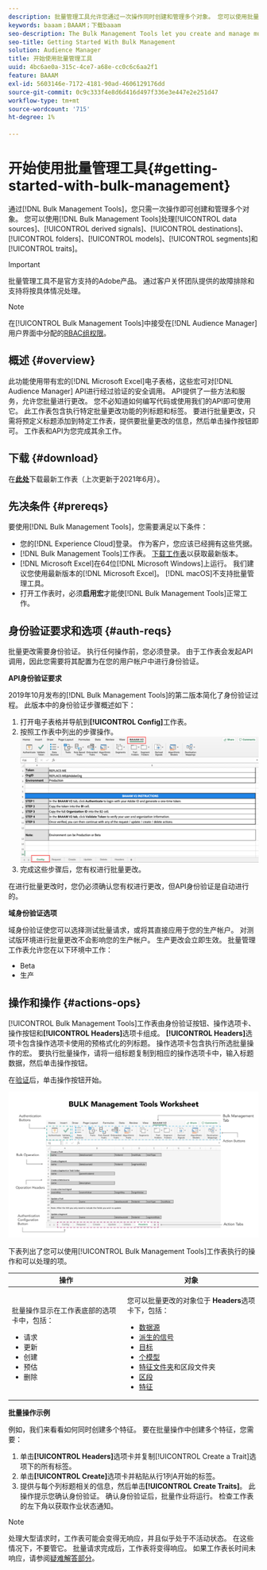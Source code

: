 ```yaml
---
description: 批量管理工具允许您通过一次操作同时创建和管理多个对象。 您可以使用批量管理工具处理数据源、派生的信号、目标、文件夹、区段和特征。
keywords: baaam；BAAAM；下载baaam
seo-description: The Bulk Management Tools let you create and manage multiple objects at once with single operation. You can use Bulk Management Tools to work with data sources, derived signals, destinations, folders, segments, and traits.
seo-title: Getting Started With Bulk Management
solution: Audience Manager
title: 开始使用批量管理工具
uuid: 4bc6ae0a-315c-4ce7-a68e-cc0c6c6aa2f1
feature: BAAAM
exl-id: 5603146e-7172-4181-90ad-4606129176dd
source-git-commit: 0c9c333f4e8d6d416d497f336e3e447e2e251d47
workflow-type: tm+mt
source-wordcount: '715'
ht-degree: 1%

---
```



# 开始使用批量管理工具{#getting-started-with-bulk-management}

通过[!DNL Bulk Management Tools]，您只需一次操作即可创建和管理多个对象。 您可以使用[!DNL Bulk Management Tools]处理[!UICONTROL data sources]、[!UICONTROL derived signals]、[!UICONTROL destinations]、[!UICONTROL folders]、[!UICONTROL models]、[!UICONTROL segments]和[!UICONTROL traits]。

>[!IMPORTANT]
>
>批量管理工具不是官方支持的Adobe产品。 通过客户关怀团队提供的故障排除和支持将按具体情况处理。

<!-- 

c_bulk_start.xml

 -->

>[!NOTE]
>
>在[!UICONTROL Bulk Management Tools]中接受在[!DNL Audience Manager]用户界面中分配的[RBAC组权限](../../features/administration/administration-overview.md)。

## 概述 {#overview}

此功能使用带有宏的[!DNL Microsoft Excel]电子表格，这些宏可对[!DNL Audience Manager] API进行经过验证的安全调用。 API提供了一些方法和服务，允许您批量进行更改。 您不必知道如何编写代码或使用我们的API即可使用它。 此工作表包含执行特定批量更改功能的列标题和标签。 要进行批量更改，只需将预定义标题添加到特定工作表，提供要批量更改的信息，然后单击操作按钮即可。 工作表和API为您完成其余工作。

## 下载 {#download}

在&#x200B;**[此处](assets/BAAAM_V2_20210609.xlsm)**&#x200B;下载最新工作表（上次更新于2021年6月）。

## 先决条件 {#prereqs}

要使用[!DNL Bulk Management Tools]，您需要满足以下条件：

* 您的[!DNL Experience Cloud]登录。 作为客户，您应该已经拥有这些凭据。
* [!DNL Bulk Management Tools]工作表。 [下载工作表](assets/BAAAM_V2_20210609.xlsm)以获取最新版本。
* [!DNL Microsoft Excel]在64位[!DNL Microsoft Windows]上运行。 我们建议您使用最新版本的[!DNL Microsoft Excel]。 [!DNL macOS]不支持批量管理工具。
* 打开工作表时，必须&#x200B;**启用宏**&#x200B;才能使[!DNL Bulk Management Tools]正常工作。

## 身份验证要求和选项 {#auth-reqs}

批量更改需要身份验证。 执行任何操作前，您必须登录。 由于工作表会发起API调用，因此您需要将其配置为在您的用户帐户中进行身份验证。

**API身份验证要求**

2019年10月发布的[!DNL Bulk Management Tools]的第二版本简化了身份验证过程。 此版本中的身份验证步骤概述如下：

1. 打开电子表格并导航到&#x200B;**[!UICONTROL Config]**&#x200B;工作表。
2. 按照工作表中列出的步骤操作。
   ![](assets/baaam-authentication.png)
3. 完成这些步骤后，您有权进行批量更改。

在进行批量更改时，您仍必须确认您有权进行更改，但API身份验证是自动进行的。

**域身份验证选项**

域身份验证使您可以选择测试批量请求，或将其直接应用于您的生产帐户。 对测试版环境进行批量更改不会影响您的生产帐户。 生产更改会立即生效。 批量管理工作表允许您在以下环境中工作：

* Beta
* 生产

## 操作和操作 {#actions-ops}

[!UICONTROL Bulk Management Tools]工作表由身份验证按钮、操作选项卡、操作按钮和&#x200B;**[!UICONTROL Headers]**&#x200B;选项卡组成。 **[!UICONTROL Headers]**&#x200B;选项卡包含操作选项卡使用的预格式化的列标题。 操作选项卡包含执行所选批量操作的宏。 要执行批量操作，请将一组标题复制到相应的操作选项卡中，输入标题数据，然后单击操作按钮。

在[验证](#auth-reqs)后，单击操作按钮开始。

![](assets/baaam-worksheet.png)

下表列出了您可以使用[!UICONTROL Bulk Management Tools]工作表执行的操作和可以处理的项。

<table id="table_B9B3E09B692E42BAA52FB32C18B00709"> 
 <thead> 
  <tr> 
   <th colname="col1" class="entry"> 操作 </th> 
   <th colname="col2" class="entry"> 对象 </th> 
  </tr> 
 </thead>
 <tbody> 
  <tr> 
   <td colname="col1"> <p>批量操作显示在工作表底部的选项卡中，包括： </p> <p> 
     <ul id="ul_49F46B9E00C045D29E40258EB7BDCFBB"> 
      <li id="li_193C41EA19EF4D738FBA037D2BF9B05C">请求 </li> 
      <li id="li_5BE2E13D839F4958AAA5C01B7EFC5096">更新 </li> 
      <li id="li_4CCCC739795945DF8C89787F9A67EB88">创建 </li> 
      <li id="li_C7D36D2BDF0448CEAF3A5EABE41038E8">预估 </li> 
      <li id="li_07A3E94326124A3092362D9896EB7732">删除 </li> 
     </ul> </p> </td> 
   <td colname="col2"> <p>您可以批量更改的对象位于<b><span class="uicontrol"> Headers</span></b>选项卡下，包括： </p> <p> 
     <ul id="ul_A7A96F2B1B63430B9A1E1184AC5FA8F2"> 
      <li id="li_E3D9E2E190B04BE685337AC6140C371C"> <a href="../../features/datasources-list-and-settings.md#data-sources-list-and-settings">数据源</a> </li> 
      <li id="li_B645385E40684FA28770913EAF18CB2C"> <a href="../../features/derived-signals.md">派生的信号</a> </li> 
      <li id="li_9059F8C4A41A410899BDEFC76D3F5949"> <a href="../../features/destinations/destinations.md">目标</a> </li> 
      <li> <a href="../../features/algorithmic-models/understanding-models.md">个模型</a> </li> 
      <li id="li_BB5A445150754E53AA38C78461326932"> <a href="../../features/traits/trait-storage.md#trait-storage">特征文件夹</a>和区段文件夹 </li> 
      <li id="li_7A27DBF64E0945CF8AE8C96E8C6EDA09"> <a href="../../features/segments/segments-purpose.md">区段</a> </li> 
      <li id="li_A4640A34930040DEA8555EAF0AE2A702"> <a href="../../features/traits/trait-details-page.md">特征</a> </li> 
     </ul> </p> </td> 
  </tr> 
 </tbody> 
</table>

**批量操作示例**

例如，我们来看看如何同时创建多个特征。 要在批量操作中创建多个特征，您需要：

1. 单击&#x200B;**[!UICONTROL Headers]**&#x200B;选项卡并复制[!UICONTROL Create a Trait]选项下的所有标签。
2. 单击&#x200B;**[!UICONTROL Create]**&#x200B;选项卡并粘贴从行1列A开始的标签。
3. 提供与每个列标题相关的信息，然后单击&#x200B;**[!UICONTROL Create Traits]**。 此操作提示您确认身份验证。 确认身份验证后，批量作业将运行。 检查工作表的左下角以获取作业状态通知。


>[!NOTE]
>
>处理大型请求时，工作表可能会变得无响应，并且似乎处于不活动状态。 在这些情况下，不要管它。 批量请求完成后，工作表将变得响应。 如果工作表长时间未响应，请参阅[疑难解答部分](../../reference/bulk-management-tools/bulk-troubleshooting.md)。

